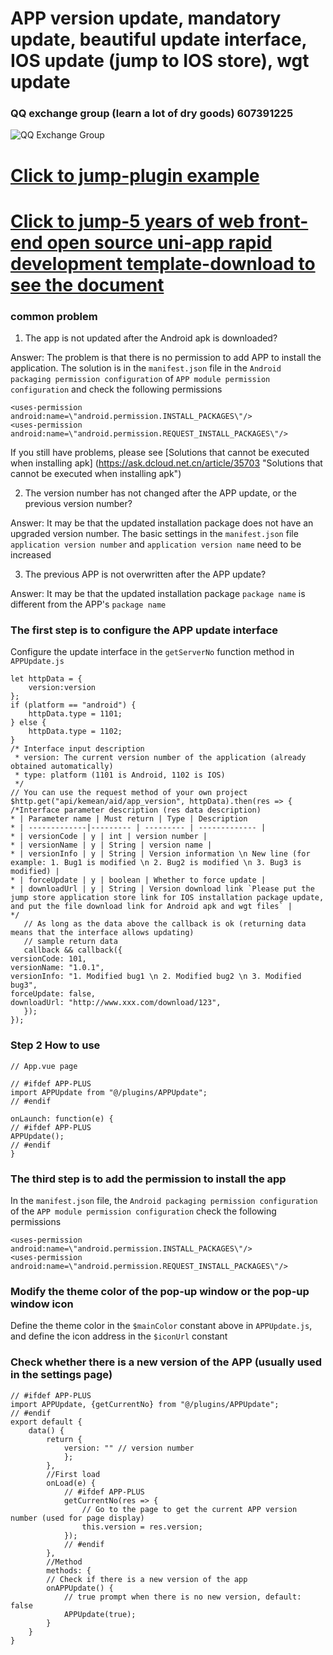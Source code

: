 # APP version update, mandatory update, beautiful update interface, IOS update (jump to IOS store), wgt update

### QQ exchange group (learn a lot of dry goods) 607391225

![QQ Exchange Group](http://qn.kemean.cn//upload/202004/14/15868301778472k7oubi6.png)

# [Click to jump-plugin example](https://ext.dcloud.net.cn/plugin?id=2009)

# [Click to jump-5 years of web front-end open source uni-app rapid development template-download to see the document](https://ext.dcloud.net.cn/plugin?id=2009)

### common problem

1. The app is not updated after the Android apk is downloaded?

Answer: The problem is that there is no permission to add APP to install the application. The solution is in
the `manifest.json` file in the `Android packaging permission configuration` of `APP module permission configuration`
and check the following permissions

```
<uses-permission android:name=\"android.permission.INSTALL_PACKAGES\"/>
<uses-permission android:name=\"android.permission.REQUEST_INSTALL_PACKAGES\"/>
```

If you still have problems, please
see [Solutions that cannot be executed when installing apk] (https://ask.dcloud.net.cn/article/35703 "Solutions that
cannot be executed when installing apk")

2. The version number has not changed after the APP update, or the previous version number?

Answer: It may be that the updated installation package does not have an upgraded version number. The basic settings in
the `manifest.json` file `application version number` and `application version name` need to be increased

3. The previous APP is not overwritten after the APP update?

Answer: It may be that the updated installation package `package name` is different from the APP's `package name`

### The first step is to configure the APP update interface

Configure the update interface in the `getServerNo` function method in `APPUpdate.js`

```
let httpData = {
    version:version
};
if (platform == "android") {
    httpData.type = 1101;
} else {
    httpData.type = 1102;
}
/* Interface input description
 * version: The current version number of the application (already obtained automatically)
 * type: platform (1101 is Android, 1102 is IOS)
 */
// You can use the request method of your own project
$http.get("api/kemean/aid/app_version", httpData).then(res => {
/*Interface parameter description (res data description)
* | Parameter name | Must return | Type | Description
* | -------------|--------- | --------- | ------------- |
* | versionCode | y | int | version number |
* | versionName | y | String | version name |
* | versionInfo | y | String | Version information \n New line (for example: 1. Bug1 is modified \n 2. Bug2 is modified \n 3. Bug3 is modified) |
* | forceUpdate | y | boolean | Whether to force update |
* | downloadUrl | y | String | Version download link `Please put the jump store application store link for IOS installation package update, and put the file download link for Android apk and wgt files` |
*/
   // As long as the data above the callback is ok (returning data means that the interface allows updating)
   // sample return data
   callback && callback({
versionCode: 101,
versionName: "1.0.1",
versionInfo: "1. Modified bug1 \n 2. Modified bug2 \n 3. Modified bug3",
forceUpdate: false,
downloadUrl: "http://www.xxx.com/download/123",
   });
});
```

### Step 2 How to use

```
// App.vue page

// #ifdef APP-PLUS
import APPUpdate from "@/plugins/APPUpdate";
// #endif

onLaunch: function(e) {
// #ifdef APP-PLUS
APPUpdate();
// #endif
}
```

### The third step is to add the permission to install the app

In the `manifest.json` file, the `Android packaging permission configuration` of
the `APP module permission configuration` check the following permissions

```
<uses-permission android:name=\"android.permission.INSTALL_PACKAGES\"/>
<uses-permission android:name=\"android.permission.REQUEST_INSTALL_PACKAGES\"/>
```

### Modify the theme color of the pop-up window or the pop-up window icon

Define the theme color in the `$mainColor` constant above in `APPUpdate.js`, and define the icon address in
the `$iconUrl` constant

### Check whether there is a new version of the APP (usually used in the settings page)

```
// #ifdef APP-PLUS
import APPUpdate, {getCurrentNo} from "@/plugins/APPUpdate";
// #endif
export default {
    data() {
        return {
            version: "" // version number
            };
        },
        //First load
        onLoad(e) {
            // #ifdef APP-PLUS
            getCurrentNo(res => {
                // Go to the page to get the current APP version number (used for page display)
                this.version = res.version;
            });
            // #endif
        },
        //Method
        methods: {
        // Check if there is a new version of the app
        onAPPUpdate() {
            // true prompt when there is no new version, default: false
            APPUpdate(true);
        }
    }
}
```
